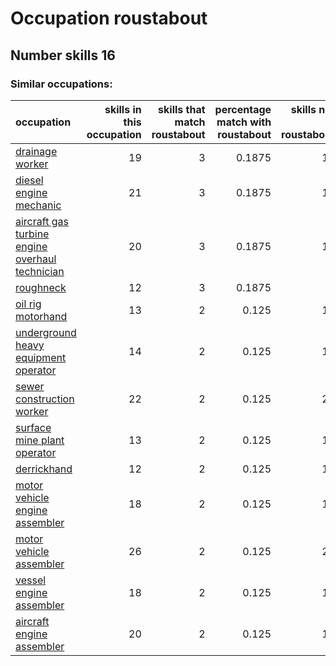 # Occupation roustabout
## Number skills 16
### Similar occupations:
| occupation                                                                                            |   skills in this occupation |   skills that match roustabout |   percentage match with roustabout |   skills not in roustabout |
|:------------------------------------------------------------------------------------------------------|----------------------------:|-------------------------------:|-----------------------------------:|---------------------------:|
| [drainage worker](drainage_worker.md)                                                                 |                          19 |                              3 |                             0.1875 |                         16 |
| [diesel engine mechanic](diesel_engine_mechanic.md)                                                   |                          21 |                              3 |                             0.1875 |                         18 |
| [aircraft gas turbine engine overhaul technician](aircraft_gas_turbine_engine_overhaul_technician.md) |                          20 |                              3 |                             0.1875 |                         17 |
| [roughneck](roughneck.md)                                                                             |                          12 |                              3 |                             0.1875 |                          9 |
| [oil rig motorhand](oil_rig_motorhand.md)                                                             |                          13 |                              2 |                             0.125  |                         11 |
| [underground heavy equipment operator](underground_heavy_equipment_operator.md)                       |                          14 |                              2 |                             0.125  |                         12 |
| [sewer construction worker](sewer_construction_worker.md)                                             |                          22 |                              2 |                             0.125  |                         20 |
| [surface mine plant operator](surface_mine_plant_operator.md)                                         |                          13 |                              2 |                             0.125  |                         11 |
| [derrickhand](derrickhand.md)                                                                         |                          12 |                              2 |                             0.125  |                         10 |
| [motor vehicle engine assembler](motor_vehicle_engine_assembler.md)                                   |                          18 |                              2 |                             0.125  |                         16 |
| [motor vehicle assembler](motor_vehicle_assembler.md)                                                 |                          26 |                              2 |                             0.125  |                         24 |
| [vessel engine assembler](vessel_engine_assembler.md)                                                 |                          18 |                              2 |                             0.125  |                         16 |
| [aircraft engine assembler](aircraft_engine_assembler.md)                                             |                          20 |                              2 |                             0.125  |                         18 |
